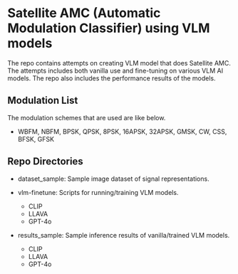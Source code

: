 # Satellite AMC (Automatic Modulation Classifier) using VLM models

The repo contains attempts on creating VLM model that does Satellite AMC.
The attempts includes both vanilla use and fine-tuning on various VLM AI models.
The repo also includes the performance results of the models.

## Modulation List
The modulation schemes that are used are like below.

- WBFM, NBFM, BPSK, QPSK, 8PSK, 16APSK, 32APSK, GMSK, CW, CSS, BFSK, GFSK

## Repo Directories

- dataset_sample: Sample image dataset of signal representations.

- vlm-finetune: Scripts for running/training VLM models.
    - CLIP
    - LLAVA
    - GPT-4o

- results_sample: Sample inference results of vanilla/trained VLM models.
    - CLIP
    - LLAVA
    - GPT-4o
